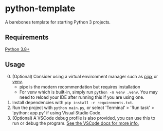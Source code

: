 # python-template

A barebones template for starting Python 3 projects.

## Requirements

[Python 3.8+](https://www.python.org/downloads/)

## Usage

0. (Optional) Consider using a virtual environment manager such as [pipx](https://pypa.github.io/pipx/) or [venv](https://docs.python.org/3/library/venv.html).
   - pipx is the modern recommendation but requires installation
   - For venv which is built-in, simply run `python -m venv .venv`. You may need to reload your IDE after running this if you are using one.
1. Install dependencies with `pip install -r requirements.txt`.
2. Run the project with `python main.py`, or select 'Terminal' > 'Run task' > 'python: app.py' if using Visual Studio Code.
3. (Optional) A VSCode debug profile is also provided, you can use this to run or debug the program. [See the VSCode docs for more info.](https://code.visualstudio.com/docs/python/debugging#_basic-debugging)
